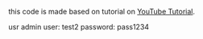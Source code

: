 this code is made based on tutorial on [YouTube Tutorial](https://www.youtube.com/watch?v=f2EqECiTBL8). 

usr admin
user: test2
password: pass1234
